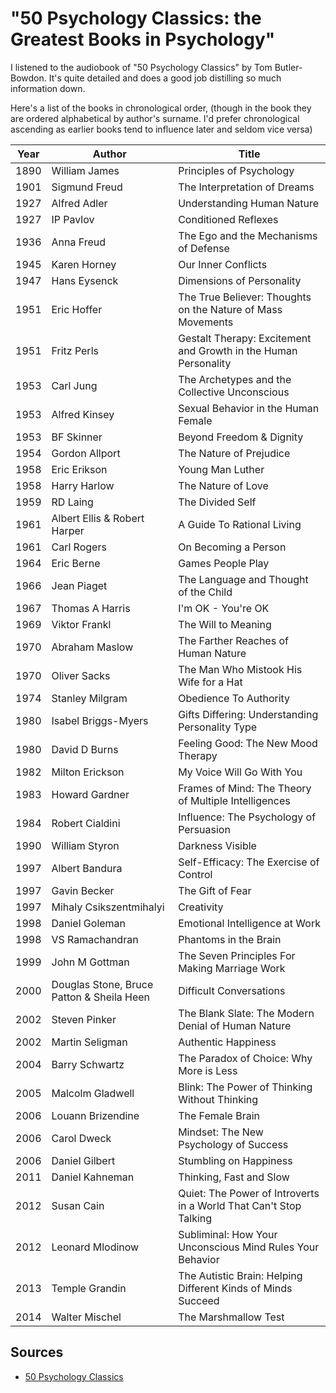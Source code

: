﻿# "50 Psychology Classics: the Greatest Books in Psychology"

I listened to the audiobook of "50 Psychology Classics" by Tom Butler-Bowdon. It's quite detailed and does a good job distilling so much information down.

Here's a list of the books in chronological order, (though in the book they are ordered alphabetical by author's surname. I'd prefer chronological ascending as earlier books tend to influence later and seldom vice versa)

|Year|Author|Title|
|----|------|-----|
|1890|William James|Principles of Psychology|
|1901|Sigmund Freud|The Interpretation of Dreams|
|1927|Alfred Adler|Understanding Human Nature|
|1927|IP Pavlov|Conditioned Reflexes|
|1936|Anna Freud|The Ego and the Mechanisms of Defense|
|1945|Karen Horney|Our Inner Conflicts|
|1947|Hans Eysenck|Dimensions of Personality|
|1951|Eric Hoffer|The True Believer: Thoughts on the Nature of Mass Movements|
|1951|Fritz Perls|Gestalt Therapy: Excitement and Growth in the Human Personality|
|1953|Carl Jung|The Archetypes and the Collective Unconscious|
|1953|Alfred Kinsey|Sexual Behavior in the Human Female|
|1953|BF Skinner|Beyond Freedom & Dignity|
|1954|Gordon Allport|The Nature of Prejudice|
|1958|Eric Erikson|Young Man Luther|
|1958|Harry Harlow|The Nature of Love|
|1959|RD Laing|The Divided Self|
|1961|Albert Ellis & Robert Harper|A Guide To Rational Living|
|1961|Carl Rogers|On Becoming a Person|
|1964|Eric Berne|Games People Play|
|1966|Jean Piaget|The Language and Thought of the Child|
|1967|Thomas A Harris|I'm OK - You're OK|
|1969|Viktor Frankl|The Will to Meaning|
|1970|Abraham Maslow|The Farther Reaches of Human Nature|
|1970|Oliver Sacks|The Man Who Mistook His Wife for a Hat|
|1974|Stanley Milgram|Obedience To Authority|
|1980|Isabel Briggs-Myers|Gifts Differing: Understanding Personality Type|
|1980|David D Burns|Feeling Good: The New Mood Therapy|
|1982|Milton Erickson|My Voice Will Go With You|
|1983|Howard Gardner|Frames of Mind: The Theory of Multiple Intelligences|
|1984|Robert Cialdini|Influence: The Psychology of Persuasion|
|1990|William Styron|Darkness Visible|
|1997|Albert Bandura|Self-Efficacy: The Exercise of Control|
|1997|Gavin Becker|The Gift of Fear|
|1997|Mihaly Csikszentmihalyi|Creativity|
|1998|Daniel Goleman|Emotional Intelligence at Work|
|1998|VS Ramachandran|Phantoms in the Brain|
|1999|John M Gottman|The Seven Principles For Making Marriage Work|
|2000|Douglas Stone, Bruce Patton & Sheila Heen|Difficult Conversations|
|2002|Steven Pinker|The Blank Slate: The Modern Denial of Human Nature|
|2002|Martin Seligman|Authentic Happiness|
|2004|Barry Schwartz|The Paradox of Choice: Why More is Less|
|2005|Malcolm Gladwell|Blink: The Power of Thinking Without Thinking|
|2006|Louann Brizendine|The Female Brain|
|2006|Carol Dweck|Mindset: The New Psychology of Success|
|2006|Daniel Gilbert|Stumbling on Happiness|
|2011|Daniel Kahneman|Thinking, Fast and Slow|
|2012|Susan Cain|Quiet: The Power of Introverts in a World That Can't Stop Talking|
|2012|Leonard Mlodinow|Subliminal: How Your Unconscious Mind Rules Your Behavior|
|2013|Temple Grandin|The Autistic Brain: Helping Different Kinds of Minds Succeed|
|2014|Walter Mischel|The Marshmallow Test|

## Sources

- [50 Psychology Classics](http://www.butler-bowdon.com/50-psychology-classics.html)